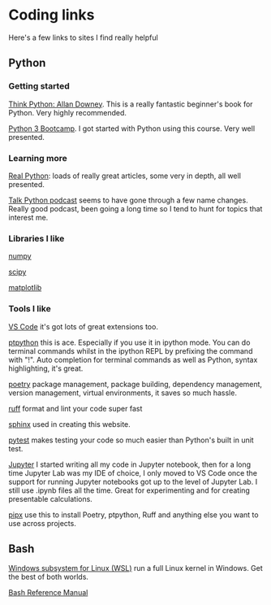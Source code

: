 # Coding links  

Here's a few links to sites I find really helpful  

## Python  

### Getting started

[Think Python: Allan Downey](https://allendowney.github.io/ThinkPython/index.html). This 
is a really fantastic beginner's book for Python. Very highly recommended.  

[Python 3 Bootcamp](https://github.com/Pierian-Data/Complete-Python-3-Bootcamp). I got 
started with Python using this course. Very well presented. 

### Learning more

[Real Python](https://realpython.com/): loads of really great articles, some very in depth, all well presented.

[Talk Python podcast](https://talkpython.fm/home) seems to have gone through a few name changes. Really good podcast, been going a long time so I tend to hunt for topics that interest me. 

###  Libraries I like

[numpy](https://numpy.org/)  

[scipy](https://scipy.org/)  

[matplotlib](https://matplotlib.org/)  


### Tools I like

[VS Code](https://code.visualstudio.com/) it's got lots of great extensions too.  

[ptpython](https://pypi.org/project/ptpython/) this is ace. Especially if you use it in ipython mode. You can do terminal commands whilst in the ipython REPL by prefixing the command with "!". Auto completion for terminal commands as well as Python, syntax highlighting, it's great.  

[poetry](https://python-poetry.org/) package management, package building, dependency management, version management, virtual environments, it saves so much hassle.  

[ruff](https://docs.astral.sh/ruff/) format and lint your code super fast  

[sphinx](https://www.sphinx-doc.org/en/master/) used in creating this website.  

[pytest](https://docs.pytest.org/) makes testing your code so much easier than Python's built in unit test.  

[Jupyter](https://jupyter.org/) I started writing all my code in Jupyter notebook, then for a long time Jupyter Lab was my IDE of choice, I only moved to VS Code once the support for running Jupyter notebooks got up to the level of Jupyter Lab. I still use .ipynb files all the time. Great for experimenting and for creating presentable calculations.  

[pipx](https://pipx.pypa.io/stable/) use this to install Poetry, ptpython, Ruff and anything else you want to use across projects.  

## Bash  

[Windows subsystem for Linux (WSL)](https://learn.microsoft.com/en-us/windows/wsl/install) run a full Linux kernel in Windows. Get the best of both worlds.  

[Bash Reference Manual](https://www.gnu.org/software/bash/manual/bash.html)